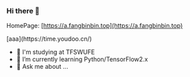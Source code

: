 ### Hi there 👋

HomePage:
[https://a.fangbinbin.top](https://a.fangbinbin.top)
<div style="background-color: yellow">
    <div id="doc-content" style="width: 60%;margin-left: 20%;background-color:yellowgreen;margin-top: 0%;">
        <textarea style="display:none;" th:text="${blog.content}"></textarea>
    </div>
</div>
<html>[aaa](https://time.youdoo.cn/)</html>

- 🔭 I'm studying at TFSWUFE
- 🌱 I’m currently learning Python/TensorFlow2.x
- 💬 Ask me about ...

<!--
**Cool-breeze-bin/cool-breeze-bin** is a ✨ _special_ ✨ repository because its `README.md` (this file) appears on your GitHub profile.

Here are some ideas to get you started:

- 🔭 I’m currently working on ...
- 🌱 I’m currently learning ...
- 👯 I’m looking to collaborate on ...
- 🤔 I’m looking for help with ...
- 💬 Ask me about ...
- 📫 How to reach me: ...
- 😄 Pronouns: ...
- ⚡ Fun fact: ...
-->
